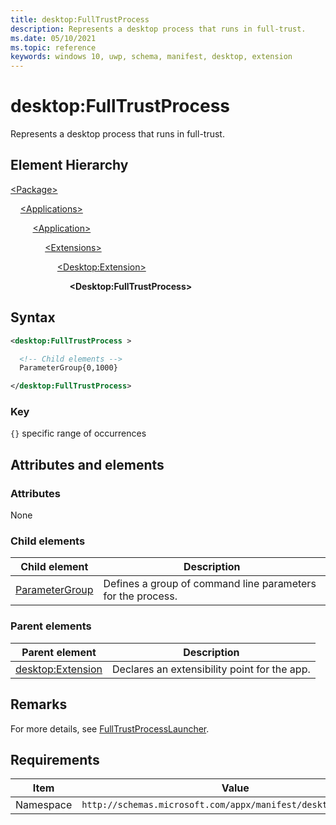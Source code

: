 ```yaml
---
title: desktop:FullTrustProcess
description: Represents a desktop process that runs in full-trust.
ms.date: 05/10/2021
ms.topic: reference
keywords: windows 10, uwp, schema, manifest, desktop, extension 
---
```


# desktop:FullTrustProcess

Represents a desktop process that runs in full-trust.

## Element Hierarchy

[\<Package\>](element-package.md)

&nbsp;&nbsp;&nbsp;&nbsp;[\<Applications\>](element-applications.md)

&nbsp;&nbsp;&nbsp;&nbsp; &nbsp;&nbsp;&nbsp;&nbsp;[\<Application\>](element-application.md)

&nbsp;&nbsp;&nbsp;&nbsp; &nbsp;&nbsp;&nbsp;&nbsp; &nbsp;&nbsp;&nbsp;&nbsp;[\<Extensions\>](element-1-extensions.md)

&nbsp;&nbsp;&nbsp;&nbsp; &nbsp;&nbsp;&nbsp;&nbsp; &nbsp;&nbsp;&nbsp;&nbsp; &nbsp;&nbsp;&nbsp;&nbsp;[\<Desktop:Extension\>](element-desktop-extension.md)

&nbsp;&nbsp;&nbsp;&nbsp; &nbsp;&nbsp;&nbsp;&nbsp; &nbsp;&nbsp;&nbsp;&nbsp; &nbsp;&nbsp;&nbsp;&nbsp; &nbsp;&nbsp;&nbsp;&nbsp;**\<Desktop:FullTrustProcess\>**

## Syntax

```xml
<desktop:FullTrustProcess >

  <!-- Child elements -->
  ParameterGroup{0,1000}

</desktop:FullTrustProcess>
```

### Key

`{}` specific range of occurrences

## Attributes and elements

### Attributes

None

### Child elements

| Child element | Description |
|-|-|
| [ParameterGroup](element-desktop-parametergroup.md) | Defines a group of command line parameters for the process. |

### Parent elements

| Parent element | Description |
|-|-|
| [desktop:Extension](element-desktop-extension.md) | Declares an extensibility point for the app. |

## Remarks

For more details, see [FullTrustProcessLauncher](/uwp/api/windows.applicationmodel.fulltrustprocesslauncher).

## Requirements

| Item  | Value  |
|--|--|
| Namespace | `http://schemas.microsoft.com/appx/manifest/desktop/windows10` |
